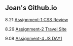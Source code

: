 ## Joan's Github.io

8.21 [Assignment-1 CSS Review](https://joanxiayiqiong.github.io/mejo487/assignment-css-1)

8.26 [Assignment-2 Travel Site](https://joanxiayiqiong.github.io/mejo487/assignment-css-2)

9.08 [Assignment-4 JS DAY1](https://joanxiayiqiong.github.io/mejo487/assignment-js-4)
